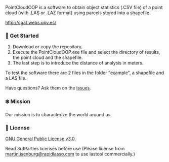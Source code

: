 PointCloudOOP is a software to obtain object statistics (.CSV file) of a point cloud (with .LAS or .LAZ format) using parcels stored into a shapefile.

http://cgat.webs.upv.es/

### :rocket: Get Started ###

1) Download or copy the repository.
2) Execute the PointCloudOOP.exe file and select the directory of results, the point cloud and the shapefile. 
3) The last step is to introduce the distance of analysis in meters.

To test the software there are 2 files in the folder "example", a shapefile and a LAS file.

Have questions?  Ask them on the [issues](https://github.com/juacarri/PointCloudOOP/issues).

### :snowflake: Mission ###

Our mission is to characterize the world around us.

### :green_book: License ###

[GNU General Public License v3.0](https://www.gnu.org/licenses/gpl-3.0.html).

Read 3rdParties licenses before use (Please license from martin.isenburg@rapidlasso.com to use lastool commercially.)

